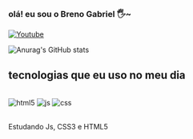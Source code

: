 
### olá! eu sou o Breno Gabriel 🖐~

[![Youtube](https://img.shields.io/badge/YouTube-FF0000?style=for-the-badge&logo=youtube&logoColor=white)](www.youtube.com/@SadiZ.)

![Anurag's GitHub stats](https://github-readme-stats.vercel.app/api?username=anuraghazra&show_icons=true&theme=radical)

## tecnologias que eu uso no meu dia

<div style="display: inline_block"><br/>
<img aling="center" alt="html5" src="https://img.shields.io/badge/HTML5-E34F26?style=for-the-badge&logo=html5&logoColor=white"/>
<img aling="center" alt="js" src="https://img.shields.io/badge/JavaScript-F7DF1E?style=for-the-badge&logo=javascript&logoColor=black"/>
<img aling="center" alt="css" src="https://img.shields.io/badge/CSS3-1572B6?style=for-the-badge&logo=css3&logoColor=white"/>
</div><br/>

Estudando Js, CSS3 e HTML5
